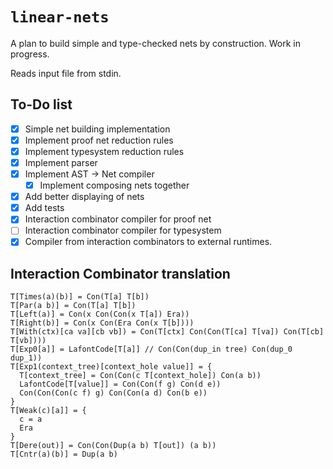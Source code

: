 # `linear-nets`

A plan to build simple and type-checked nets by construction. Work in progress.

Reads input file from stdin.

## To-Do list

- [X] Simple net building implementation
- [X] Implement proof net reduction rules
- [X] Implement typesystem reduction rules
- [X] Implement parser
- [X] Implement AST -> Net compiler
  - [X] Implement composing nets together
- [X] Add better displaying of nets
- [X] Add tests
- [X] Interaction combinator compiler for proof net
- [ ] Interaction combinator compiler for typesystem
- [X] Compiler from interaction combinators to external runtimes.

## Interaction Combinator translation

```
T[Times(a)(b)] = Con(T[a] T[b])
T[Par(a b)] = Con(T[a] T[b])
T[Left(a)] = Con(x Con(Con(x T[a]) Era))
T[Right(b)] = Con(x Con(Era Con(x T[b])))
T[With(ctx)[ca va][cb vb]) = Con(T[ctx] Con(Con(T[ca] T[va]) Con(T[cb] T[vb])))
T[Exp0[a]] = LafontCode[T[a]] // Con(Con(dup_in tree) Con(dup_0 dup_1))
T[Exp1(context_tree)[context_hole value]] = {
  T[context_tree] = Con(Con(c T[context_hole]) Con(a b))
  LafontCode[T[value]] = Con(Con(f g) Con(d e))
  Con(Con(Con(c f) g) Con(Con(a d) Con(b e))
}
T[Weak(c)[a]] = {
  c = a
  Era
}
T[Dere(out)] = Con(Con(Dup(a b) T[out]) (a b))
T[Cntr(a)(b)] = Dup(a b)
```
